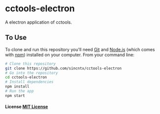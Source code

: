# cctools-electron

A electron application of cctools.

## To Use

To clone and run this repository you'll need [Git](https://git-scm.com) and [Node.js](https://nodejs.org/en/download/) (which comes with [npm](http://npmjs.com)) installed on your computer. From your command line:

```bash
# Clone this repository
git clone https://github.com/sincntx/cctools-electron
# Go into the repository
cd cctools-electron
# Install dependencies
npm install
# Run the app
npm start
```

#### License [MIT License](LICENSE.md)
